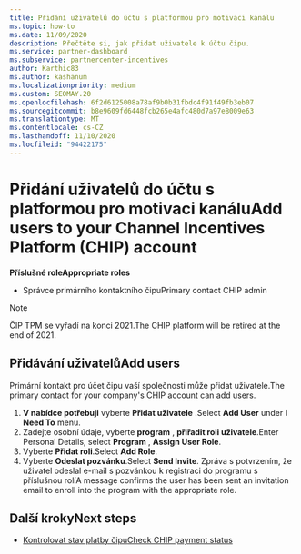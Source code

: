 ```yaml
---
title: Přidání uživatelů do účtu s platformou pro motivaci kanálu
ms.topic: how-to
ms.date: 11/09/2020
description: Přečtěte si, jak přidat uživatele k účtu čipu.
ms.service: partner-dashboard
ms.subservice: partnercenter-incentives
author: Karthic83
ms.author: kashanum
ms.localizationpriority: medium
ms.custom: SEOMAY.20
ms.openlocfilehash: 6f2d6125008a78af9b0b31fbdc4f91f49fb3eb07
ms.sourcegitcommit: b8e9609fd6448fcb265e4afc480d7a97e8009e63
ms.translationtype: MT
ms.contentlocale: cs-CZ
ms.lasthandoff: 11/10/2020
ms.locfileid: "94422175"
---
```

# <a name="add-users-to-your-channel-incentives-platform-chip-account"></a><span data-ttu-id="06185-103">Přidání uživatelů do účtu s platformou pro motivaci kanálu</span><span class="sxs-lookup"><span data-stu-id="06185-103">Add users to your Channel Incentives Platform (CHIP) account</span></span>

<span data-ttu-id="06185-104">**Příslušné role**</span><span class="sxs-lookup"><span data-stu-id="06185-104">**Appropriate roles**</span></span>

- <span data-ttu-id="06185-105">Správce primárního kontaktního čipu</span><span class="sxs-lookup"><span data-stu-id="06185-105">Primary contact CHIP admin</span></span>
 
>[!NOTE]
><span data-ttu-id="06185-106">ČIP TPM se vyřadí na konci 2021.</span><span class="sxs-lookup"><span data-stu-id="06185-106">The CHIP platform will be retired at the end of 2021.</span></span>

## <a name="add-users"></a><span data-ttu-id="06185-107">Přidávání uživatelů</span><span class="sxs-lookup"><span data-stu-id="06185-107">Add users</span></span>

<span data-ttu-id="06185-108">Primární kontakt pro účet čipu vaší společnosti může přidat uživatele.</span><span class="sxs-lookup"><span data-stu-id="06185-108">The primary contact for your company's CHIP account can add users.</span></span>

1. <span data-ttu-id="06185-109">**V nabídce potřebuji** vyberte **Přidat uživatele** .</span><span class="sxs-lookup"><span data-stu-id="06185-109">Select **Add User** under **I Need To** menu.</span></span>
2. <span data-ttu-id="06185-110">Zadejte osobní údaje, vyberte **program** , **přiřadit roli uživatele**.</span><span class="sxs-lookup"><span data-stu-id="06185-110">Enter Personal Details, select **Program** , **Assign User Role**.</span></span>
3. <span data-ttu-id="06185-111">Vyberte **Přidat roli**.</span><span class="sxs-lookup"><span data-stu-id="06185-111">Select **Add Role**.</span></span>
4. <span data-ttu-id="06185-112">Vyberte **Odeslat pozvánku**.</span><span class="sxs-lookup"><span data-stu-id="06185-112">Select **Send Invite**.</span></span>
<span data-ttu-id="06185-113">Zpráva s potvrzením, že uživatel odeslal e-mail s pozvánkou k registraci do programu s příslušnou rolí</span><span class="sxs-lookup"><span data-stu-id="06185-113">A message confirms the user has been sent an invitation email to enroll into the program with the appropriate role.</span></span>

## <a name="next-steps"></a><span data-ttu-id="06185-114">Další kroky</span><span class="sxs-lookup"><span data-stu-id="06185-114">Next steps</span></span>

- [<span data-ttu-id="06185-115">Kontrolovat stav platby čipu</span><span class="sxs-lookup"><span data-stu-id="06185-115">Check CHIP payment status</span></span>](chip-payment-status.md)